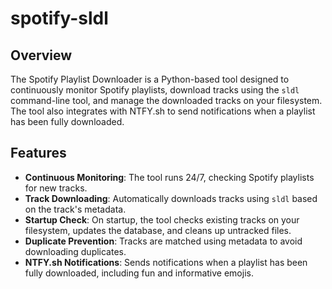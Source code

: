 # spotify-sldl

## Overview

The Spotify Playlist Downloader is a Python-based tool designed to continuously monitor Spotify playlists, download tracks using the `sldl` command-line tool, and manage the downloaded tracks on your filesystem. The tool also integrates with NTFY.sh to send notifications when a playlist has been fully downloaded.

## Features

- **Continuous Monitoring**: The tool runs 24/7, checking Spotify playlists for new tracks.
- **Track Downloading**: Automatically downloads tracks using `sldl` based on the track's metadata.
- **Startup Check**: On startup, the tool checks existing tracks on your filesystem, updates the database, and cleans up untracked files.
- **Duplicate Prevention**: Tracks are matched using metadata to avoid downloading duplicates.
- **NTFY.sh Notifications**: Sends notifications when a playlist has been fully downloaded, including fun and informative emojis.

